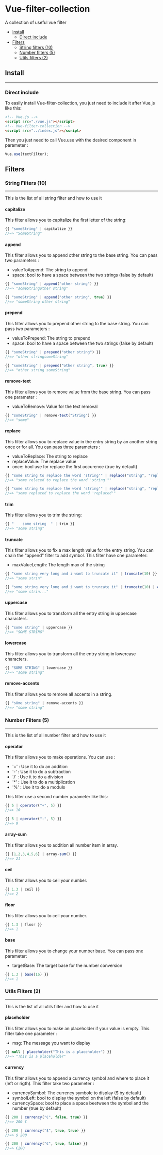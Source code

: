 # Vue-filter-collection
A collection of useful vue filter

* [Install](#install)
    * [Direct include](#Direct-include)
* [Filters](#Filters)
  * [String filters (10)](#String-filters-(10))
  * [Number filters (5)](#Number-filters-(5))
  * [Utils filters (2)](#Utils-filters-(2))

## Install
---
### Direct include
To easily install Vue-filter-collection, you just need to include it after Vue.js like this:

```html
<!-- Vue.js -->
<script src="./vue.js"></script>
<!-- Vue-filter-collection -->
<script src="../index.js"></script> 
```

Then you just need to call Vue.use with the desired component in parameter :

```javascript
Vue.use(textFilter);
```



## Filters

### String Filters (10)
---
This is the list of all string filter and how to use it

#### capitalize
This filter allows you to capitalize the first letter of the string:
```javascript
{{ "someString" | capitalize }} 
//=> "SomeString"
```

#### append
This filter allows you to append other string to the base string.
You can pass two parameters :

* valueToAppend: The string to append
* space: bool to have a space between the two strings (false by default)

```javascript
{{ "someString" | append("other string") }} 
//=> "someStringother string"

{{ "someString" | append("other string", true) }} 
//=> "someString other string"
```

#### prepend
This filter allows you to prepend other string to the base string.
You can pass two parameters :

* valueToPrepend: The string to prepend
* space: bool to have a space between the two strings (false by default)

```javascript
{{ "someString" | prepend("other string") }} 
//=> "other stringsomeString"

{{ "someString" | prepend("other string", true) }} 
//=> "other string someString"
```

#### remove-text
This filter allows you to remove value from the base string.
You can pass one parameter :

* valueToRemove: Value for the text removal

```javascript
{{ "someString" | remove-text("String") }} 
//=> "some"
```

#### replace
This filter allows you to replace value in the entry string by an another string once or for all.
You can pass three parameters :

* valueToReplace: The string to replace
* replaceValue: The replace value
* once: bool use for replace the first occurence (true by default)

```javascript
{{ "some string to replace the word 'string'" | replace("string", "replaced") }} 
//=> "some relaced to replace the word 'string'""

{{ "some string to replace the word 'string'" | replace("string", "replaced", false) }} 
//=> "some replaced to replace the word 'replaced'"
```

#### trim
This filter allows you to trim the string:

```javascript
{{ "    some string  " | trim }} 
//=> "some string"
```

#### truncate
This filter allows you to fix a max length value for the entry string. You can chain the "append" filter to add symbol. This filter have one parameter:

* maxValueLength: The length max of the string

```javascript
{{ "some string very long and i want to truncate it" | truncate(10) }} 
//=> "some strin"

{{ "some string very long and i want to truncate it" | truncate(10) | append("...") }} 
//=> "some strin..."
```

#### uppercase
This filter allows you to transform all the entry string in uppercase characters.

```javascript
{{ "some string" | uppercase }} 
//=> "SOME STRING"
```

#### lowercase
This filter allows you to transform all the entry string in lowercase characters.

```javascript
{{ "SOME STRING" | lowercase }} 
//=> "some string"
```

#### remove-accents
This filter allows you to remove all accents in a string.

```javascript
{{ "sôme strïng" | remove-accents }} 
//=> "some string"
```



### Number Filters (5)
---
This is the list of all number filter and how to use it

#### operator
This filter allows you to make operations. You can use :
* '+' : Use it to do an addition
* '-' : Use it to do a subtraction
* '/' : Use it to do a division
* '*' : Use it to do a multiplication
* '%' : Use it to do a modulo

This filter use a second number parameter like this:
```javascript
{{ 5 | operator("+", 5) }} 
//=> 10

{{ 5 | operator("-", 5) }} 
//=> 0
```

#### array-sum
This filter allows you to addition all number item in array.
```javascript
{{ [1,2,3,4,5,6] | array-sum() }} 
//=> 21
```

#### ceil
This filter allows you to ceil your number.
```javascript
{{ 1.3 | ceil }} 
//=> 2
```

#### floor
This filter allows you to ceil your number.
```javascript
{{ 1.3 | floor }} 
//=> 1
```

#### base

This filter allows you to change your number base. You can pass one parameter:
* targetBase: The target base for the number conversion 

```javascript
{{ 1.3 | base(16) }} 
//=> 1
```

### Utils Filters (2)
---
This is the list of all utils filter and how to use it

#### placeholder
This filter allows you to make an placeholder if your value is empty. This filter take one parameter :
* msg: The message you want to display

```javascript
{{ null | placeholder("This is a placeholder") }} 
//=> "This is a placeholder"
```

#### currency
This filter allows you to append a currency symbol and where to place it (left or rigth). This filter take two parameter :
* currencySymbol: The currency symbole to display ($ by default)
* symbolLeft: bool to display the symbol on the left (false by default)
* currencySpace: bool to place a space beetween the symbol and the number (true by default) 

```javascript
{{ 200 | currency("€", false, true) }} 
//=> 200 €

{{ 200 | currency("$", true, true) }} 
//=> $ 200

{{ 200 | currency("€", true, false) }} 
//=> €200
```